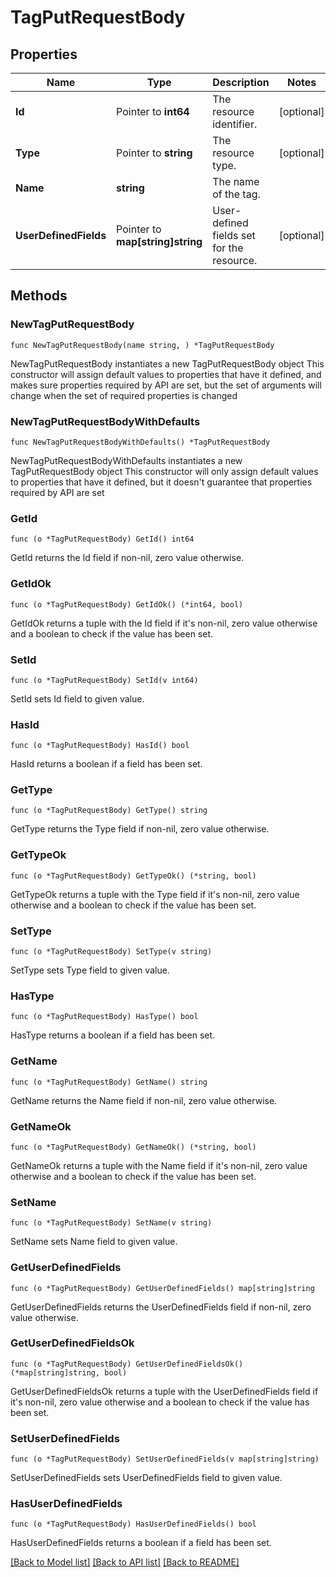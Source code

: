 # TagPutRequestBody

## Properties

Name | Type | Description | Notes
------------ | ------------- | ------------- | -------------
**Id** | Pointer to **int64** | The resource identifier. | [optional] 
**Type** | Pointer to **string** | The resource type. | [optional] 
**Name** | **string** | The name of the tag. | 
**UserDefinedFields** | Pointer to **map[string]string** | User-defined fields set for the resource. | [optional] 

## Methods

### NewTagPutRequestBody

`func NewTagPutRequestBody(name string, ) *TagPutRequestBody`

NewTagPutRequestBody instantiates a new TagPutRequestBody object
This constructor will assign default values to properties that have it defined,
and makes sure properties required by API are set, but the set of arguments
will change when the set of required properties is changed

### NewTagPutRequestBodyWithDefaults

`func NewTagPutRequestBodyWithDefaults() *TagPutRequestBody`

NewTagPutRequestBodyWithDefaults instantiates a new TagPutRequestBody object
This constructor will only assign default values to properties that have it defined,
but it doesn't guarantee that properties required by API are set

### GetId

`func (o *TagPutRequestBody) GetId() int64`

GetId returns the Id field if non-nil, zero value otherwise.

### GetIdOk

`func (o *TagPutRequestBody) GetIdOk() (*int64, bool)`

GetIdOk returns a tuple with the Id field if it's non-nil, zero value otherwise
and a boolean to check if the value has been set.

### SetId

`func (o *TagPutRequestBody) SetId(v int64)`

SetId sets Id field to given value.

### HasId

`func (o *TagPutRequestBody) HasId() bool`

HasId returns a boolean if a field has been set.

### GetType

`func (o *TagPutRequestBody) GetType() string`

GetType returns the Type field if non-nil, zero value otherwise.

### GetTypeOk

`func (o *TagPutRequestBody) GetTypeOk() (*string, bool)`

GetTypeOk returns a tuple with the Type field if it's non-nil, zero value otherwise
and a boolean to check if the value has been set.

### SetType

`func (o *TagPutRequestBody) SetType(v string)`

SetType sets Type field to given value.

### HasType

`func (o *TagPutRequestBody) HasType() bool`

HasType returns a boolean if a field has been set.

### GetName

`func (o *TagPutRequestBody) GetName() string`

GetName returns the Name field if non-nil, zero value otherwise.

### GetNameOk

`func (o *TagPutRequestBody) GetNameOk() (*string, bool)`

GetNameOk returns a tuple with the Name field if it's non-nil, zero value otherwise
and a boolean to check if the value has been set.

### SetName

`func (o *TagPutRequestBody) SetName(v string)`

SetName sets Name field to given value.


### GetUserDefinedFields

`func (o *TagPutRequestBody) GetUserDefinedFields() map[string]string`

GetUserDefinedFields returns the UserDefinedFields field if non-nil, zero value otherwise.

### GetUserDefinedFieldsOk

`func (o *TagPutRequestBody) GetUserDefinedFieldsOk() (*map[string]string, bool)`

GetUserDefinedFieldsOk returns a tuple with the UserDefinedFields field if it's non-nil, zero value otherwise
and a boolean to check if the value has been set.

### SetUserDefinedFields

`func (o *TagPutRequestBody) SetUserDefinedFields(v map[string]string)`

SetUserDefinedFields sets UserDefinedFields field to given value.

### HasUserDefinedFields

`func (o *TagPutRequestBody) HasUserDefinedFields() bool`

HasUserDefinedFields returns a boolean if a field has been set.


[[Back to Model list]](../README.md#documentation-for-models) [[Back to API list]](../README.md#documentation-for-api-endpoints) [[Back to README]](../README.md)


